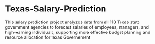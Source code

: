 # Texas-Salary-Prediction
This salary prediction project analyzes data from all 113 Texas state government agencies to forecast salaries of employees, managers, and high-earning individuals, supporting more effective budget planning and resource allocation for texas Governement
